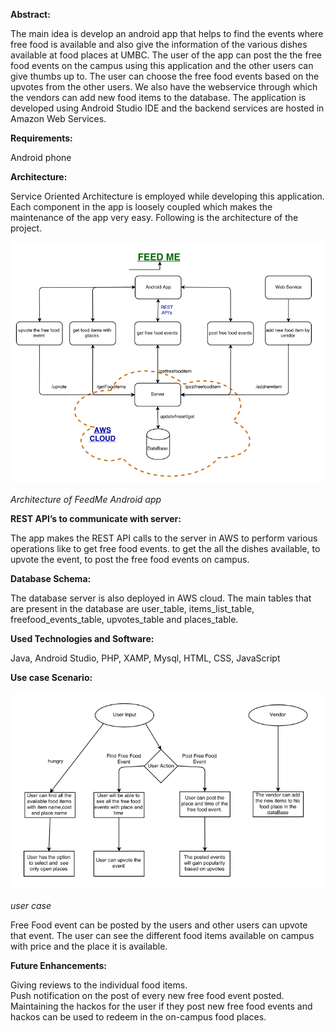 
**Abstract:**

The main idea is develop an android app that helps to find the events where free food is available and also give the information of the various dishes available at food places at UMBC. The user of the app can post the the free food events on the campus using this application and the other users can give thumbs up to. The user can choose the free food events  based on the upvotes from the other users. We also have the webservice through which the vendors can add new food items to the database. 
The application is developed using Android Studio IDE and the backend services are hosted in  Amazon Web Services.

**Requirements:**
 
Android phone 

**Architecture:**

Service Oriented Architecture is employed while developing this application. Each component in the app is loosely coupled which makes the  maintenance of the app very easy. Following is the architecture of the project.

![Alt text](https://github.com/NikhilKumarM/Fedme/blob/master/appRelatedImages/architecture.png)

*Architecture of FeedMe Android app*

**REST API’s to communicate with server:**

The app makes the REST API calls to the server in AWS to perform various operations like to get free food events. to get the all the dishes available, to upvote the event, to post the free food events on campus.

**Database Schema:**

The database server is also deployed in AWS cloud. The main tables that are present in the database are user_table, items_list_table, freefood_events_table, upvotes_table and places_table.  

**Used Technologies and Software:**

Java, Android Studio, PHP, XAMP, Mysql, HTML, CSS, JavaScript

**Use case Scenario:**

![Alt text](https://github.com/NikhilKumarM/Fedme/blob/master/appRelatedImages/usecase.png)

*user case*

Free Food event can be posted by the users and other users can upvote that event. The user can see the different food items available on campus with price and the place it is available.



**Future Enhancements:**

 Giving reviews to the individual food items.<br />
 Push notification on the post of every new free food event posted.<br />
 Maintaining the hackos for the user if they post new free food events and hackos can be used to redeem in the on-campus food places. <br />


 
  


